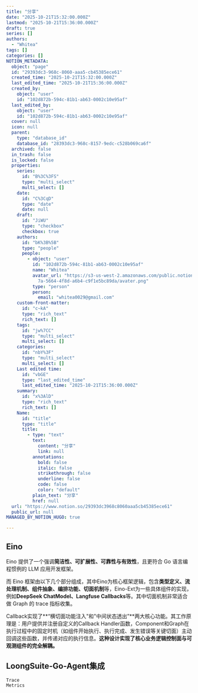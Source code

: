 ```yaml
---
title: "分享"
date: "2025-10-21T15:32:00.000Z"
lastmod: "2025-10-21T15:36:00.000Z"
draft: true
series: []
authors:
  - "Whitea"
tags: []
categories: []
NOTION_METADATA:
  object: "page"
  id: "29393dc3-968c-8060-aaa5-cb45385ece61"
  created_time: "2025-10-21T15:32:00.000Z"
  last_edited_time: "2025-10-21T15:36:00.000Z"
  created_by:
    object: "user"
    id: "102d872b-594c-81b1-ab63-0002c10e95af"
  last_edited_by:
    object: "user"
    id: "102d872b-594c-81b1-ab63-0002c10e95af"
  cover: null
  icon: null
  parent:
    type: "database_id"
    database_id: "28393dc3-968c-8157-9edc-c528b069ca6f"
  archived: false
  in_trash: false
  is_locked: false
  properties:
    series:
      id: "B%3C%3FS"
      type: "multi_select"
      multi_select: []
    date:
      id: "C%3CqD"
      type: "date"
      date: null
    draft:
      id: "JiWU"
      type: "checkbox"
      checkbox: true
    authors:
      id: "bK%3B%5B"
      type: "people"
      people:
        - object: "user"
          id: "102d872b-594c-81b1-ab63-0002c10e95af"
          name: "Whitea"
          avatar_url: "https://s3-us-west-2.amazonaws.com/public.notion-static.com/529138\
            7a-5664-4f8d-a6b4-c9f1e5bc89da/avater.png"
          type: "person"
          person:
            email: "whitea0029@gmail.com"
    custom-front-matter:
      id: "c~kA"
      type: "rich_text"
      rich_text: []
    tags:
      id: "jw%7CC"
      type: "multi_select"
      multi_select: []
    categories:
      id: "nbY%3F"
      type: "multi_select"
      multi_select: []
    Last edited time:
      id: "vbGE"
      type: "last_edited_time"
      last_edited_time: "2025-10-21T15:36:00.000Z"
    summary:
      id: "x%3AlD"
      type: "rich_text"
      rich_text: []
    Name:
      id: "title"
      type: "title"
      title:
        - type: "text"
          text:
            content: "分享"
            link: null
          annotations:
            bold: false
            italic: false
            strikethrough: false
            underline: false
            code: false
            color: "default"
          plain_text: "分享"
          href: null
  url: "https://www.notion.so/29393dc3968c8060aaa5cb45385ece61"
  public_url: null
MANAGED_BY_NOTION_HUGO: true

---
```



## Eino


Eino 提供了一个强调**简洁性、可扩展性、可靠性与有效性**，且更符合 Go 语言编程惯例的 LLM 应用开发框架。


而 Eino 框架由以下几个部分组成，其中Eino为核心框架逻辑，包含**类型定义、流处理机制、组件抽象、编排功能、切面机制**等，Eino-Ext为一些具体组件的实现，例如**DeepSeek ChatModel、Langfuse Callbacks**等。其中切面机制非常适合做 Graph 的 trace 指标收集。


Callback实现了**“横切面功能注入"和"中间状态透出”**两大核心功能。其工作原理是：用户提供并注册自定义的Callback Handler函数，Component和Graph在执行过程中的固定时机（如组件开始执行、执行完成、发生错误等关键切面）主动回调这些函数，并传递对应的执行信息。**这种设计实现了核心业务逻辑控制面与可观测组件的完全解耦。**


## LoongSuite-Go-Agent集成


	Trace
	Metrics

